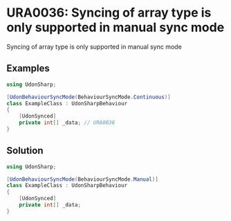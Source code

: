 # URA0036: Syncing of array type is only supported in manual sync mode

Syncing of array type is only supported in manual sync mode

## Examples

```csharp
using UdonSharp;

[UdonBehaviourSyncMode(BehaviourSyncMode.Continuous)]
class ExampleClass : UdonSharpBehaviour
{
    [UdonSynced]
    private int[] _data; // URA0036
}
```

## Solution

```csharp
using UdonSharp;

[UdonBehaviourSyncMode(BehaviourSyncMode.Manual)]
class ExampleClass : UdonSharpBehaviour
{
    [UdonSynced]
    private int[] _data;
}
```
